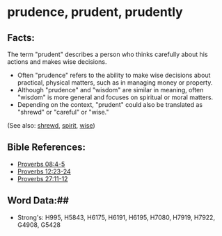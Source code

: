 # prudence, prudent, prudently #

## Facts: ##

The term "prudent" describes a person who thinks carefully about his actions and makes wise decisions. 

* Often "prudence" refers to the ability to make wise decisions about practical, physical matters, such as in managing money or property.
* Although "prudence" and "wisdom" are similar in meaning, often "wisdom" is more general and focuses on spiritual or moral matters.
* Depending on the context, "prudent" could also be translated as "shrewd" or "careful" or "wise."

(See also: [shrewd](shrewd.md), [spirit](../kt/spirit.md), [wise](../kt/wise.md))

## Bible References: ##

* [Proverbs 08:4-5](rc://en/tn/help/pro/08/04)
* [Proverbs 12:23-24](rc://en/tn/help/pro/12/23)
* [Proverbs 27:11-12](rc://en/tn/help/pro/27/11)

## Word Data:##

* Strong's: H995, H5843, H6175, H6191, H6195, H7080, H7919, H7922, G4908, G5428
